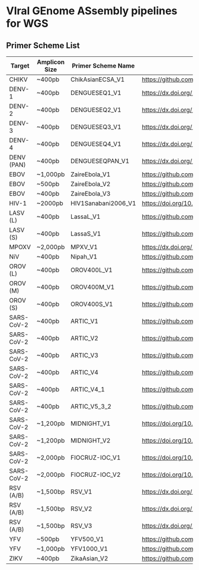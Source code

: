 # VIral GEnome ASsembly pipelines for WGS

## Primer Scheme List

|     Target    | Amplicon Size | Primer Scheme Name  | Reference                                                |
| ------------- | ------------- | ------------------- | ---------------------------------------------------------|
| CHIKV         | ~400pb        | ChikAsianECSA_V1    | https://github.com/zibraproject/zika-pipeline            |
| DENV-1        | ~400pb        | DENGUESEQ1_V1       | https://dx.doi.org/10.17504/protocols.io.kqdg39xxeg25/v2 |
| DENV-2        | ~400pb        | DENGUESEQ2_V1       | https://dx.doi.org/10.17504/protocols.io.kqdg39xxeg25/v2 |
| DENV-3        | ~400pb        | DENGUESEQ3_V1       | https://dx.doi.org/10.17504/protocols.io.kqdg39xxeg25/v2 |
| DENV-4        | ~400pb        | DENGUESEQ4_V1       | https://dx.doi.org/10.17504/protocols.io.kqdg39xxeg25/v2 |
| DENV (PAN)    | ~400pb        | DENGUESEQPAN_V1     | https://dx.doi.org/10.17504/protocols.io.kqdg39xxeg25/v2 |
| EBOV          | ~1,000pb      | ZaireEbola_V1       | https://github.com/artic-network/artic-ncov2019          |
| EBOV          | ~500pb        | ZaireEbola_V2       | https://github.com/artic-network/artic-ncov2019          |
| EBOV          | ~400pb        | ZaireEbola_V3       | https://github.com/artic-network/artic-ncov2019          |
| HIV-1         | ~2000pb       | HIV1Sanabani2006_V1 | https://doi.org/10.1089/aid.2006.22.171                  |
| LASV (L)      | ~400pb        | LassaL_V1           | https://github.com/zibraproject/zika-pipeline            |
| LASV (S)      | ~400pb        | LassaS_V1           | https://github.com/zibraproject/zika-pipeline            |
| MPOXV         | ~2,000pb      | MPXV_V1             | https://dx.doi.org/10.17504/protocols.io.5qpvob1nbl4o/v2 |
| NiV           | ~400pb        | Nipah_V1            | https://github.com/artic-network/artic-ncov2019          |
| OROV (L)      | ~400pb        | OROV400L_V1         | https://github.com/zibraproject/zika-pipeline            |
| OROV (M)      | ~400pb        | OROV400M_V1         | https://github.com/zibraproject/zika-pipeline            |
| OROV (S)      | ~400pb        | OROV400S_V1         | https://github.com/zibraproject/zika-pipeline            |
| SARS-CoV-2    | ~400pb        | ARTIC_V1            | https://github.com/artic-network/artic-ncov2019          |
| SARS-CoV-2    | ~400pb        | ARTIC_V2            | https://github.com/artic-network/artic-ncov2019          |
| SARS-CoV-2    | ~400pb        | ARTIC_V3            | https://github.com/artic-network/artic-ncov2019          |
| SARS-CoV-2    | ~400pb        | ARTIC_V4            | https://github.com/artic-network/artic-ncov2019          |
| SARS-CoV-2    | ~400pb        | ARTIC_V4_1          | https://github.com/artic-network/artic-ncov2019          |
| SARS-CoV-2    | ~400pb        | ARTIC_V5_3_2        | https://github.com/quick-lab/SARS-CoV-2                  |
| SARS-CoV-2    | ~1,200pb      | MIDNIGHT_V1         | https://doi.org/10.1093/biomethods/bpaa014               |
| SARS-CoV-2    | ~1,200pb      | MIDNIGHT_V2         | https://doi.org/10.1093/biomethods/bpaa014               |
| SARS-CoV-2    | ~2,000pb      | FIOCRUZ-IOC_V1      | https://doi.org/10.1101/2020.04.30.069039                |
| SARS-CoV-2    | ~2,000pb      | FIOCRUZ-IOC_V2      | https://doi.org/10.1101/2020.04.30.069039                |
| RSV (A/B)     | ~1,500bp      | RSV_V1              | https://dx.doi.org/10.17504/protocols.io.eq2lyjzbrlx9/v1 |
| RSV (A/B)     | ~1,500bp      | RSV_V2              | https://dx.doi.org/10.17504/protocols.io.eq2lyjzbrlx9/v2 |
| RSV (A/B)     | ~1,500bp      | RSV_V3              | https://dx.doi.org/10.17504/protocols.io.eq2lyjzbrlx9/v3 |
| YFV           | ~500pb        | YFV500_V1           | https://github.com/zibraproject/zika-pipeline            |
| YFV           | ~1,000pb      | YFV1000_V1          | https://github.com/zibraproject/zika-pipeline            |
| ZIKV          | ~400pb        | ZikaAsian_V2        | https://github.com/zibraproject/zika-pipeline            |
